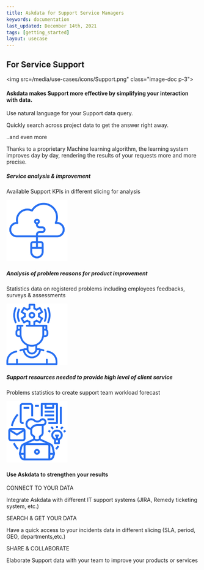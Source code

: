 ```yaml
---
title: Askdata for Support Service Managers
keywords: documentation
last_updated: December 14th, 2021
tags: [getting_started]
layout: usecase
---
```


## For Service Support

<img src=/media/use-cases/icons/Support.png" class="image-doc p-3">

#### Askdata makes Support more effective by simplifying your interaction with data.

Use natural language for your Support data query.

Quickly search across project data to get the answer right away.

..and even more

Thanks to a proprietary Machine learning algorithm, the learning system improves day by day, rendering the results of your requests more and more precise.

<div class="row">
  <div class="col-sm-4">
    <div class="card">
      <div class="card-body text-center">
        <h5 class="card-title">Service analysis & improvement</h5>
        <p class="card-text">Available Support KPIs in different slicing for analysis</p>
         <img src="/media/use-cases/icons/Support_1.png" class="card-img" alt="Sales Accuracy" style="max-width:160px">
      </div>
    </div>
  </div>
  <div class="col-sm-4">
    <div class="card">
      <div class="card-body text-center">
        <h5 class="card-title">Analysis of problem reasons for product improvement</h5>
        <p class="card-text">Statistics data on registered problems including employees  feedbacks, surveys & assessments</p>
        <img src="/media/use-cases/icons/Support_2.png" class="card-img" alt="Sales Accuracy" style="max-width:160px">
      </div>
    </div>
  </div>
    <div class="col-sm-4">
    <div class="card">
      <div class="card-body text-center">
        <h5 class="card-title">Support resources needed to provide high level of client service</h5>
        <p class="card-text">Problems statistics to create support team workload forecast</p>
        <img src="/media/use-cases/icons/Support_3.png" class="card-img" alt="Sales Accuracy" style="max-width:160px">
      </div>
    </div>
  </div>
</div>

#### Use Askdata to strengthen your results

CONNECT TO YOUR DATA

Integrate Askdata with different IT support systems (JIRA, Remedy ticketing system, etc.) 


SEARCH & GET YOUR DATA

Have a quick access to your incidents data in different slicing (SLA, period, GEO, departments,etc.)  

SHARE & COLLABORATE

Elaborate Support data with your team to improve your products or services
